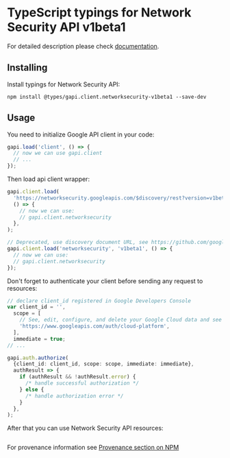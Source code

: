 # TypeScript typings for Network Security API v1beta1

For detailed description please check [documentation](https://cloud.google.com/networking).

## Installing

Install typings for Network Security API:

```
npm install @types/gapi.client.networksecurity-v1beta1 --save-dev
```

## Usage

You need to initialize Google API client in your code:

```typescript
gapi.load('client', () => {
  // now we can use gapi.client
  // ...
});
```

Then load api client wrapper:

```typescript
gapi.client.load(
  'https://networksecurity.googleapis.com/$discovery/rest?version=v1beta1',
  () => {
    // now we can use:
    // gapi.client.networksecurity
  },
);
```

```typescript
// Deprecated, use discovery document URL, see https://github.com/google/google-api-javascript-client/blob/master/docs/reference.md#----gapiclientloadname----version----callback--
gapi.client.load('networksecurity', 'v1beta1', () => {
  // now we can use:
  // gapi.client.networksecurity
});
```

Don't forget to authenticate your client before sending any request to resources:

```typescript
// declare client_id registered in Google Developers Console
var client_id = '',
  scope = [
    // See, edit, configure, and delete your Google Cloud data and see the email address for your Google Account.
    'https://www.googleapis.com/auth/cloud-platform',
  ],
  immediate = true;
// ...

gapi.auth.authorize(
  {client_id: client_id, scope: scope, immediate: immediate},
  authResult => {
    if (authResult && !authResult.error) {
      /* handle successful authorization */
    } else {
      /* handle authorization error */
    }
  },
);
```

After that you can use Network Security API resources: <!-- TODO: make this work for multiple namespaces -->

```typescript

```

For provenance information see [Provenance section on NPM](https://www.npmjs.com/package/@maxim_mazurok/gapi.client.networksecurity-v1beta1#Provenance:~:text=none-,Provenance,-Built%20and%20signed)

